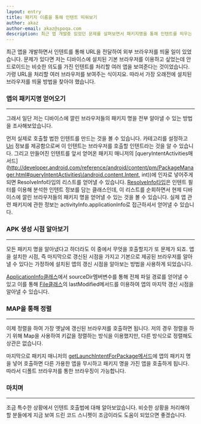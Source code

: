 ```yaml
---
layout: entry
title: 패키지 이름을 통해 인텐트 띄워보기
author: akaz
author-email: akaz@spoqa.com
description: 최근 앱 개발중 있었던 문제를 살펴보면서 패키지명을 통해 인텐트를 띄우는 방법을 알아봅니다.
---
```


최근 앱을 개발하면서 인텐트를 통해 URL을 전달하여 외부 브라우저를 띄울 일이 있었습니다. 문제가 있다면 저는 디바이스에 설치된 기본 브라우저를 이용하고 싶었는데 안드로이드는 비슷한 의도를 가진 인텐트를 처리할 여러 앱을 보여준다는 것이었습니다. 가령 URL을 처리할 여러 브라우저를 보여주는 식이지요. 따라서 가장 오래전에 설치된 브라우저를 띄울 방법을 찾아야 했습니다.

### 앱의 패키지명 얻어오기
---

그래서 일단 저는 디바이스에 깔린 브라우저들의 패키지 명을 전부 알아낼 수 있는 방법을 조사해보았습니다.

<script src="https://gist.github.com/2724011.js?file=1.java"></script>

먼저 실제로 호출할 법한 인텐트를 만드는 것을 볼 수 있습니다. 카테고리를 설정하고 [Uri](http://developer.android.com/reference/android/net/Uri.html) 정보를 제공함으로써 이 인텐트는 브라우저를 호출할 인텐트라는 것을 알 수 있습니다. 그리고 만들어진 인텐트를 앞서 얻어온 패키지 매니저의 [queryIntentActivities매서드](http://developer.android.com/reference/android/content/pm/PackageManager.html#queryIntentActivities\(android.content.Intent, int\))에 인자로 넣어주게 되면 ResolveInfo타입의 리스트를 얻어낼 수 있습니다. [ResolveInfo타입](http://developer.android.com/reference/android/content/pm/ResolveInfo.html)은 인텐트 필터를 이용해 분석한 인텐트 정보를 담는 클래스인데, 이 리스트를 순회하면서 현제 디바이스에 깔린 브라우저들의 패키지 명을 얻어낼 수 있는 것을 볼 수 있습니다. 실제 앱 관련 패키지에 관한 정보는 activityInfo.applicationInfo로 접근하셔서 얻어낼 수 있습니다.

### APK 생성 시점 알아보기
---

모든 패키지 명을 알아냈다고 하더라도 이 중에서 무엇을 호출할지가 또 문제가 되죠. 앱을 설치한 시점, 즉 마지막으로 갱신된 시점을 가지고 기본으로 제공된 브라우저를 알아낼 수 있다는 가정하에 설치된 앱의 갱신 시점을 알아보는 방법을 사용하게 되었습니다.

<script src="https://gist.github.com/2724011.js?file=2.java"></script>

[ApplicationInfo클래스](http://developer.android.com/reference/android/content/pm/ApplicationInfo.html)에서 sourceDir멤버변수를 통해 전체 파일 경로를 얻어낼 수 있고 이를 통해 [File클래스](http://developer.android.com/reference/java/io/File.html)의 lastModified메서드를 이용하여 앱의 마지막 갱신 시점을 알아낼 수 있습니다.

### MAP을 통해 정렬
---

이제 정렬을 하여 가장 옛날에 갱신된 브라우저를 호출하면 됩니다. 저의 경우 정렬을 하기 위해 Map을 사용하여 키값을 정렬하는 방식을 이용했지만, 다른 방식으로 정렬해도 상관은 없습니다.

<script src="https://gist.github.com/2724011.js?file=3.java"></script>

마지막으로 패키지 매니저의 [getLaunchIntentForPackage메서드](http://developer.android.com/reference/android/content/pm/PackageManager.html#getLaunchIntentForPackage\(java.lang.String\))에 앱의 패키지 명을 넣어 호출하면 다른 가용한 앱을 무시하고 패키지 명을 가진 앱을 호출하게 됩니다. 따라서 디폴트 브라우저를 통한 브라우징이 가능합니다.

### 마치며
---

조금 특수한 상황에서 인텐트 호출법에 대해 알아보았습니다. 비슷한 상황을 처리해야 할 분들에게 지금 보여 드린 코드 스니펫이 조금이라도 도움이 되었으면 좋겠습니다.